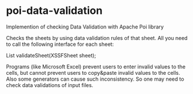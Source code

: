 # poi-data-validation
Implemention of checking Data Validation with Apache Poi library

Checks the sheets by using data validation rules of that sheet. 
All you need to call the following interface for each sheet:

List<ValidationResult> validateSheet(XSSFSheet sheet);


Programs (like Microsoft Excel) prevent users to enter invalid values to the cells, but cannot prevent users to copy&paste invalid values to the cells. Also some generators can cause such inconsistency. So one may need to check data validations of input files.
